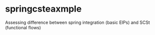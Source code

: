 # springcsteaxmple
Assessing difference between spring integration (basic EIPs) and SCSt (functional flows)
